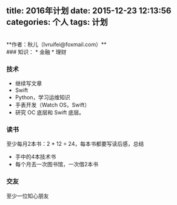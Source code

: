 title: 2016年计划
date: 2015-12-23 12:13:56
categories: 个人
tags: 计划
---

<br>
**作者：秋儿（lvruifei@foxmail.com）**

<br>
###	知识：
* 金融 
* 理财

###	技术
* 继续写文章
* Swift
* Python，学习运维知识
* 手表开发（Watch OS，Swift）
* 研究 OC 底层和 Swift 底层。

<!-- more -->
###	读书

至少每月2本书：2 * 12 = 24，每本书都要写读后感，总结

* 手中的4本技术书
* 每个月去一次图书馆，一次借2本书

###	交友
至少一位知心朋友

